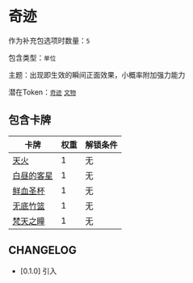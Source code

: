 # 奇迹

作为补充包选项时数量：`5`

包含类型：`单位`

主题：出现即生效的瞬间正面效果，小概率附加强力能力

潜在Token：[`奇迹`](文物.md) [`文物`](文物.md)

## 包含卡牌

卡牌 | 权重 | 解锁条件
--- | --- | ---
[天火](../卡牌/天火.md) | 1 | 无
[白昼的客星](../卡牌/白昼的客星.md) | 1 | 无
[鲜血圣杯](../卡牌/鲜血圣杯.md) | 1 | 无
[无底竹篮](../卡牌/无底竹篮.md) | 1 | 无
[梵天之瞳](../卡牌/梵天之瞳.md) | 1 | 无

## CHANGELOG

- [0.1.0] 引入
